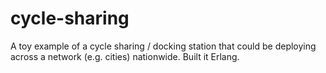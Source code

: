 # cycle-sharing

A toy example of a cycle sharing / docking station that could be deploying across a network (e.g. cities) nationwide. Built it Erlang. 
